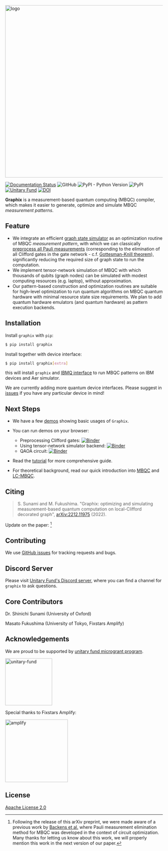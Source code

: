 <img src="https://github.com/TeamGraphix/graphix/raw/master/docs/logo/black_with_name.png" alt="logo" width="550">

[![Documentation Status](https://readthedocs.org/projects/graphix/badge/?version=latest)](https://graphix.readthedocs.io/en/latest/?badge=latest)
![GitHub](https://img.shields.io/github/license/TeamGraphix/graphix)
![PyPI - Python Version](https://img.shields.io/pypi/pyversions/graphix)
![PyPI](https://img.shields.io/pypi/v/graphix)
[![Unitary Fund](https://img.shields.io/badge/Supported%20By-UNITARY%20FUND-brightgreen.svg)](https://unitary.fund/)
[![DOI](https://zenodo.org/badge/573466585.svg)](https://zenodo.org/badge/latestdoi/573466585)

**Graphix** is a measurement-based quantum computing (MBQC) compiler, which makes it easier to generate, optimize and simulate MBQC *measurement patterns*.

## Feature

- We integrate an efficient [graph state simulator](https://graphix.readthedocs.io/en/latest/lc-mbqc.html) as an optimization routine of MBQC *measurement pattern*, with which we can classically [preprocess all Pauli measurements](https://graphix.readthedocs.io/en/latest/tutorial.html#performing-pauli-measurements) (corresponding to the elimination of all Clifford gates in the gate network - c.f. [Gottesman-Knill theorem](https://en.wikipedia.org/wiki/Gottesman–Knill_theorem)), significantly reducing the required size of graph state to run the computation.
- We implement tensor-network simulation of MBQC with which thousands of qubits (graph nodes) can be simulated with modest computing resources (e.g. laptop), without approximation.
- Our pattern-based construction and optimization routines are suitable for high-level optimization to run quantum algorithms on MBQC quantum hardware with minimal resource state size requirements. We plan to add quantum hardware emulators (and quantum hardware) as pattern execution backends.

## Installation
Install `graphix` with `pip`:

```bash
$ pip install graphix
```

Install together with device interface:
```bash
$ pip install graphix[extra]
```
this will install `graphix` and [IBMQ interface](https://github.com/TeamGraphix/graphix-ibmq) to run MBQC patterns on IBM devices and Aer simulator.

We are currently adding more quantum device interfaces.
Please suggest in [issues](https://github.com/TeamGraphix/graphix/issues) if you have any particular device in mind!


## Next Steps

- We have a few [demos](https://graphix.readthedocs.io/en/latest/gallery/index.html) showing basic usages of `Graphix`.
- You can run demos on your browser:
  - Preprocessing Clifford gates: [![Binder](https://mybinder.org/badge_logo.svg)](https://mybinder.org/v2/gh/TeamGraphix/graphix-examples/HEAD?labpath=deutsch-jozsa.ipynb)
  - Using tensor-network simulator backend: [![Binder](https://mybinder.org/badge_logo.svg)](https://mybinder.org/v2/gh/TeamGraphix/graphix-examples/HEAD?labpath=qft_with_tn.ipynb)
  - QAOA circuit: [![Binder](https://mybinder.org/badge_logo.svg)](https://mybinder.org/v2/gh/TeamGraphix/graphix-examples/HEAD?labpath=qaoa.ipynb)

- Read the [tutorial](https://graphix.readthedocs.io/en/latest/tutorial.html) for more comprehensive guide.

- For theoretical background, read our quick introduction into [MBQC](https://graphix.readthedocs.io/en/latest/intro.html) and [LC-MBQC](https://graphix.readthedocs.io/en/latest/lc-mbqc.html).

## Citing

> S. Sunami and M. Fukushima. "Graphix: optimizing and simulating measurement-based quantum computation on local-Clifford decorated graph", 
> [arXiv:2212.11975](https://arxiv.org/abs/2212.11975) (2022).

Update on the paper: [^1]

[^1]: Following the release of this arXiv preprint, we were made aware of a previous work by [Backens et al.](https://quantum-journal.org/papers/q-2021-03-25-421/) where Pauli measurement elimination method for MBQC was developed in the context of circuit optimization. 
Many thanks for letting us know about this work, we will properly mention this work in the next version of our paper.

## Contributing

We use [GitHub issues](https://github.com/TeamGraphix/graphix/issues) for tracking requests and bugs. 

## Discord Server

Please visit [Unitary Fund's Discord server](https://discord.com/servers/unitary-fund-764231928676089909), where you can find a channel for `graphix` to ask questions.

## Core Contributors

Dr. Shinichi Sunami (University of Oxford)

Masato Fukushima (University of Tokyo, Fixstars Amplify)

## Acknowledgements

We are proud to be supported by [unitary fund microgrant program](https://unitary.fund/grants.html). 

<p><a href="https://unitary.fund/grants.html">
<img src="https://user-images.githubusercontent.com/33350509/233384863-654485cf-b7d0-449e-8868-265c6fea2ced.png" alt="unitary-fund" width="150"/>
</a></p>

Special thanks to Fixstars Amplify:

<p><a href="https://amplify.fixstars.com/en/">
<img src="https://github.com/TeamGraphix/graphix/raw/master/docs/imgs/fam_logo.png" alt="amplify" width="200"/>
</a></p>


## License

[Apache License 2.0](LICENSE)
